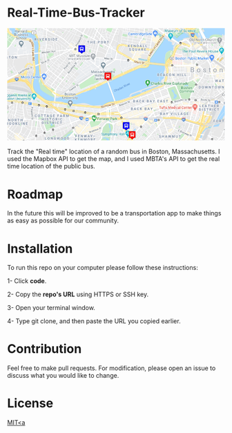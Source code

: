 # Real-Time-Bus-Tracker
<img src="RealTimeBusTracker.png">

Track the "Real time" location of a random bus in Boston, Massachusetts. I used the Mapbox API to get the map, and I used MBTA's API to get the real time location of the public bus.

# Roadmap
In the future this will be improved to be a transportation app to make things as easy as possible for our community.

# Installation
To run this repo on your computer please follow these instructions:

1- Click **code**.

2- Copy the **repo's URL** using HTTPS or SSH key.

3- Open your terminal window.

4- Type git clone, and then paste the URL you copied earlier.

# Contribution
Feel free to make pull requests. For modification, please open an issue to discuss what you would like to change.

# License
<a href ="LICENCE">MIT<a
